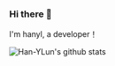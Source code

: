 ### Hi there 👋
I'm hanyl, a developer！


![Han-YLun's github stats](https://github-readme-stats.vercel.app/api?username=Han-YLun&show_icons=true&include_all_commits=true&hide=prs) 

